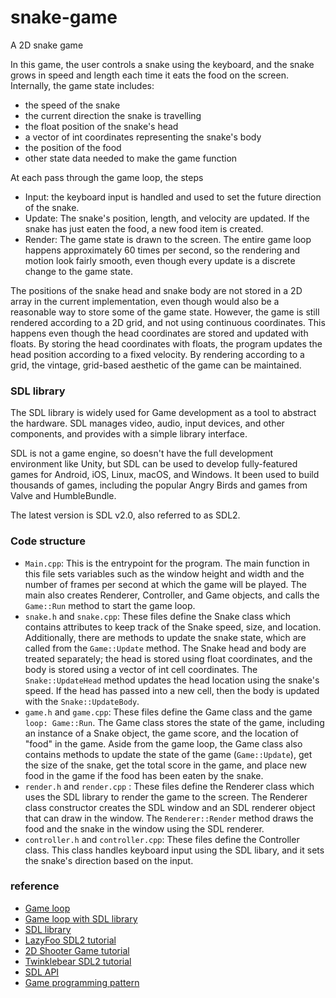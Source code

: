 # snake-game
A 2D snake game 

In this game, the user controls a snake using the keyboard, and the snake grows in speed and length each time it eats the food on the screen. Internally, the game state includes:

- the speed of the snake
- the current direction the snake is travelling
- the float position of the snake's head
- a vector of int coordinates representing the snake's body
- the position of the food
- other state data needed to make the game function

At each pass through the game loop, the steps

- Input: the keyboard input is handled and used to set the future direction of the snake.
- Update: The snake's position, length, and velocity are updated. If the snake has just eaten the food, a new food item is created.
- Render: The game state is drawn to the screen. The entire game loop happens approximately 60 times per second, so the rendering and motion look fairly smooth, even though every update is a discrete change to the game state.

The positions of the snake head and snake body are not stored in a 2D array in the current implementation, even though would also be a reasonable way to store some of the game state. However, the game is still rendered according to a 2D grid, and not using continuous coordinates. This happens even though the head coordinates are stored and updated with floats. By storing the head coordinates with floats, the program updates the head position according to a fixed velocity. By rendering according to a grid, the vintage, grid-based aesthetic of the game can be maintained.

### SDL library
The SDL library is widely used for Game development as a tool to abstract the hardware. SDL manages video, audio, input devices, and other components, and provides with a simple library interface.

SDL is not a game engine, so doesn't have the full development environment like Unity, but SDL can be used to develop fully-featured games for Android, iOS, Linux, macOS, and Windows. It been used to build thousands of games, including the popular Angry Birds and games from Valve and HumbleBundle.

The latest version is SDL v2.0, also referred to as SDL2.

### Code structure
- `Main.cpp`: 
This is the entrypoint for the program. The main function in this file sets variables such as the window height and width and the number of frames per second at which the game will be played. The main also creates Renderer, Controller, and Game objects, and calls the `Game::Run` method to start the game loop.
- `snake.h` and `snake.cpp`: 
These files define the Snake class which contains attributes to keep track of the Snake speed, size, and location. Additionally, there are methods to update the snake state, which are called from the `Game::Update` method. The Snake head and body are treated separately; the head is stored using float coordinates, and the body is stored using a vector of int cell coordinates. The `Snake::UpdateHead` method updates the head location using the snake's speed. If the head has passed into a new cell, then the body is updated with the `Snake::UpdateBody`.
- `game.h` and `game.cpp`: 
These files define the Game class and the game `loop: Game::Run`. The Game class stores the state of the game, including an instance of a Snake object, the game score, and the location of "food" in the game. Aside from the game loop, the Game class also contains methods to update the state of the game (`Game::Update`), get the size of the snake, get the total score in the game, and place new food in the game if the food has been eaten by the snake.
- `render.h` and `render.cpp` : 
These files define the Renderer class which uses the SDL library to render the game to the screen. The Renderer class constructor creates the SDL window and an SDL renderer object that can draw in the window. The `Renderer::Render` method draws the food and the snake in the window using the SDL renderer.
- `controller.h` and `controller.cpp`: 
These files define the Controller class. This class handles keyboard input using the SDL libary, and it sets the snake's direction based on the input.
### reference
- [Game loop](https://gameprogrammingpatterns.com/game-loop.html)
- [Game loop with SDL library](http://www.informit.com/articles/article.aspx?p=2928180&seqNum=4)
- [SDL library](https://www.libsdl.org/)
- [LazyFoo SDL2 tutorial](https://lazyfoo.net/tutorials/SDL/)
- [2D Shooter Game tutorial](https://www.parallelrealities.co.uk/tutorials/)
- [Twinklebear SDL2 tutorial](https://www.willusher.io/pages/sdl2/)
- [SDL API](https://wiki.libsdl.org/APIByCategory)
- [Game programming pattern](https://gameprogrammingpatterns.com/)
